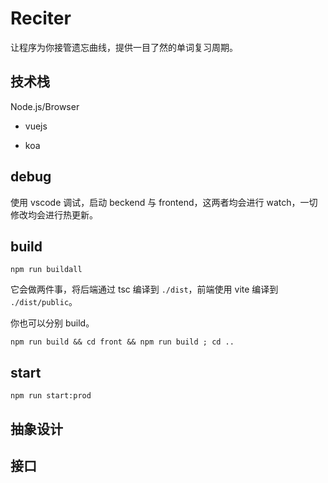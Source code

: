 # Reciter

让程序为你接管遗忘曲线，提供一目了然的单词复习周期。

## 技术栈

Node.js/Browser

- vuejs

- koa

## debug

使用 vscode 调试，启动 beckend 与 frontend，这两者均会进行 watch，一切修改均会进行热更新。

## build

```shell
npm run buildall
```

它会做两件事，将后端通过 tsc 编译到 `./dist`，前端使用 vite 编译到 `./dist/public`。

你也可以分别 build。

```shell
npm run build && cd front && npm run build ; cd ..
```

## start

```shell
npm run start:prod
```

## 抽象设计

## 接口
